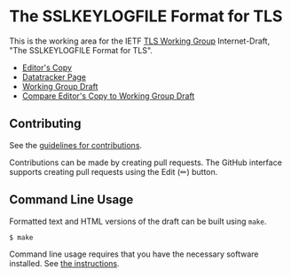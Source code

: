 # The SSLKEYLOGFILE Format for TLS

This is the working area for the IETF [TLS Working Group](https://datatracker.ietf.org/group/tls/documents/) Internet-Draft, "The SSLKEYLOGFILE Format for TLS".

* [Editor's Copy](https://tlswg.github.io/sslkeylogfile/#go.draft-ietf-tls-keylogfile.html)
* [Datatracker Page](https://datatracker.ietf.org/doc/draft-ietf-tls-keylogfile)
* [Working Group Draft](https://datatracker.ietf.org/doc/html/draft-ietf-tls-keylogfile)
* [Compare Editor's Copy to Working Group Draft](https://tlswg.github.io/sslkeylogfile/#go.draft-ietf-tls-keylogfile.diff)


## Contributing

See the
[guidelines for contributions](https://github.com/tlswg/sslkeylogfile/blob/main/CONTRIBUTING.md).

Contributions can be made by creating pull requests.
The GitHub interface supports creating pull requests using the Edit (✏) button.


## Command Line Usage

Formatted text and HTML versions of the draft can be built using `make`.

```sh
$ make
```

Command line usage requires that you have the necessary software installed.  See
[the instructions](https://github.com/martinthomson/i-d-template/blob/main/doc/SETUP.md).

